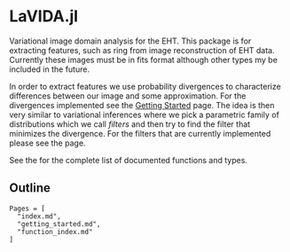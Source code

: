 # LaVIDA.jl
Variational image domain analysis for the EHT. 
This package is for extracting features, such as ring from
image reconstruction of EHT data. Currently these images must be in fits format although other types 
my be included in the future.

In order to extract features we use probability divergences to characterize differences between our image
and some approximation. For the divergences implemented see the [Getting Started](@ref) page. The idea is then very 
similar to variational inferences where we pick a parametric family of distributions which we call *filters* and
then try to find the filter that minimizes the divergence. For the filters that are currently implemented 
please see the page.

See the for the complete list of documented functions and types.


## Outline
```@contents
Pages = [
  "index.md",
  "getting_started.md",
  "function_index.md"
]
```
